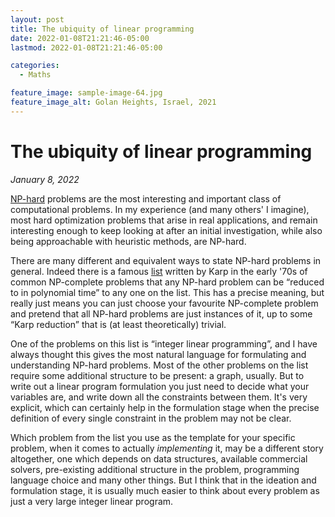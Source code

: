 ```yaml
---
layout: post
title: The ubiquity of linear programming
date: 2022-01-08T21:21:46-05:00
lastmod: 2022-01-08T21:21:46-05:00

categories:
  - Maths

feature_image: sample-image-64.jpg
feature_image_alt: Golan Heights, Israel, 2021
---
```


# The ubiquity of linear programming

*January 8, 2022*


[NP-hard](https://stackoverflow.com/questions/1857244/what-are-the-differences-between-np-np-complete-and-np-hard) problems are the most interesting and important class of computational problems. In my experience (and many others' I imagine), most hard optimization problems that arise in real applications, and remain interesting enough to keep looking at after an initial investigation, while also being approachable with heuristic methods, are NP-hard. 

There are many different and equivalent ways to state NP-hard problems in general. Indeed there is a famous [list](https://en.wikipedia.org/wiki/Karp%27s_21_NP-complete_problems) written by Karp in the early '70s of common NP-complete problems that any NP-hard problem can be “reduced to in polynomial time” to any one on the list. This has a precise meaning, but really just means you can just choose your favourite NP-complete problem and pretend that all NP-hard problems are just instances of it, up to some “Karp reduction” that is (at least theoretically) trivial. 

One of the problems on this list is “integer linear programming”, and I have always thought this gives the most natural language for formulating and understanding NP-hard problems. Most of the other problems on the list require some additional structure to be present: a graph, usually. But to write out a linear program formulation you just need to decide what your variables are, and write down all the constraints between them. It's very explicit, which can certainly help in the formulation stage when the precise definition of every single constraint in the problem may not be clear. 

Which problem from the list you use as the template for your specific problem, when it comes to actually *implementing* it, may be a different story altogether, one which depends on data structures, available commercial solvers, pre-existing additional structure in the problem, programming language choice and many other things. But I think that in the ideation and formulation stage, it is usually much easier to think about every problem as just a very large integer linear program. 
